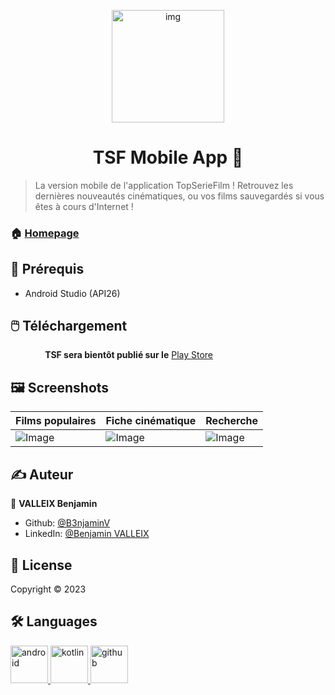 <p align="center">
<img alt="img" src="https://zupimages.net/up/23/05/gbzs.png" height="180px" />
</p>
<h1 align="center"> TSF Mobile App 👋</h1>
<p>

> La version mobile de l'application TopSerieFilm ! Retrouvez les dernières nouveautés cinématiques, ou vos films sauvegardés si vous êtes à cours d'Internet !

### 🏠 [Homepage](https://github.com/B3njaminV/kotlin-tsf-app)


## 📍 Prérequis

- Android Studio (API26)

## 🖱️ Téléchargement

&nbsp;&nbsp;&nbsp;&nbsp;&nbsp;&nbsp;&nbsp;&nbsp;&nbsp;&nbsp;&nbsp;&nbsp;&nbsp;&nbsp;**TSF sera bientôt publié sur le** [Play Store](https://play.google.com/store)

## 🖼️ Screenshots

| Films populaires  | Fiche cinématique | Recherche |
|---------------- | --------------| -------------- |
| ![Image](https://zupimages.net/up/23/06/qckd.jpg) | ![Image](https://zupimages.net/up/23/06/1mxx.jpg) | ![Image](https://zupimages.net/up/23/06/o33u.jpg) |

## ✍️ Auteur

👤 **VALLEIX Benjamin**

* Github: [@B3njaminV](https://github.com/B3njaminV)
* LinkedIn: [@Benjamin VALLEIX](https://www.linkedin.com/in/benjamin-valleix-27115719a)


## 📝 License

Copyright © 2023


## 🛠  Languages

<p>
    <a href="https://developer.android.com/studio" target="_blank">
        <img src="https://www.vectorlogo.zone/logos/android/android-icon.svg" alt="android" width="60" height="60"/>
    </a>
    <a href="https://kotlinlang.org/" target="_blank">
        <img src="https://www.vectorlogo.zone/logos/kotlinlang/kotlinlang-icon.svg" alt="kotlin" width="60" height="60"/>
    </a>
	<a href="https://github.com/" target="_blank">
        <img src="https://www.vectorlogo.zone/logos/github/github-icon.svg" alt="github" width="60" height="60"/>
    </a>
</p>